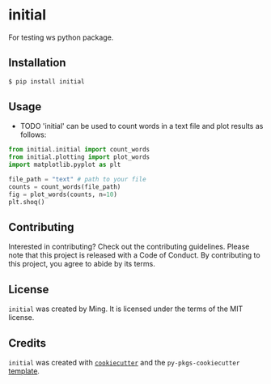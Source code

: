 # initial

For testing ws python package.

## Installation

```bash
$ pip install initial
```

## Usage

- TODO
'initial' can be used to count words in a text file and plot results as follows:
```python
from initial.initial import count_words
from initial.plotting import plot_words
import matplotlib.pyplot as plt

file_path = "text" # path to your file
counts = count_words(file_path)
fig = plot_words(counts, n=10)
plt.shoq()
```

## Contributing

Interested in contributing? Check out the contributing guidelines. Please note that this project is released with a Code of Conduct. By contributing to this project, you agree to abide by its terms.

## License

`initial` was created by Ming. It is licensed under the terms of the MIT license.

## Credits

`initial` was created with [`cookiecutter`](https://cookiecutter.readthedocs.io/en/latest/) and the `py-pkgs-cookiecutter` [template](https://github.com/py-pkgs/py-pkgs-cookiecutter).
